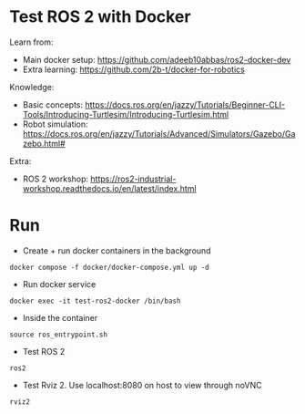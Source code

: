 # Test ROS 2 with Docker

Learn from:

- Main docker setup: https://github.com/adeeb10abbas/ros2-docker-dev
- Extra learning: https://github.com/2b-t/docker-for-robotics

Knowledge:

- Basic concepts: https://docs.ros.org/en/jazzy/Tutorials/Beginner-CLI-Tools/Introducing-Turtlesim/Introducing-Turtlesim.html
- Robot simulation: https://docs.ros.org/en/jazzy/Tutorials/Advanced/Simulators/Gazebo/Gazebo.html#

Extra:

- ROS 2 workshop: https://ros2-industrial-workshop.readthedocs.io/en/latest/index.html

# Run

- Create + run docker containers in the background

```
docker compose -f docker/docker-compose.yml up -d
```

- Run docker service

```
docker exec -it test-ros2-docker /bin/bash
```

- Inside the container

```
source ros_entrypoint.sh
```

- Test ROS 2

```
ros2
```

- Test Rviz 2. Use localhost:8080 on host to view through noVNC

```
rviz2
```
